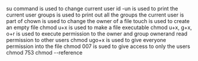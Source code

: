 su command is used to change current user
id -un is used to print the current user
groups is used to print out all the groups the current user is part of
chown is used to change the owner of a file
touch is used to create an empty file
chmod u+x is used to make a file executable
chmod u+x, g+x, o+r is used to execute permission to the owner and group ownerand read permission to other users
chmod ugo+x is used to give everyone permission into the file
chmod 007 is sued to give access to only the users
chmod 753
chmod  --reference
